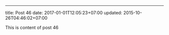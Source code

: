 ---
title: Post 46
date: 2017-01-01T12:05:23+07:00
updated: 2015-10-26T04:46:02+07:00

This is content of post 46